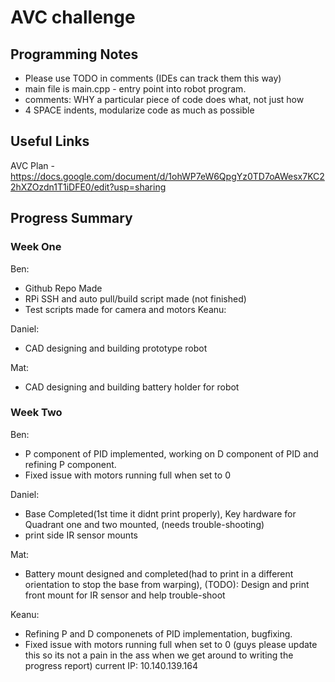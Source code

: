 # AVC challenge

## Programming Notes

 - Please use TODO in comments (IDEs can track them this way)
 - main file is main.cpp - entry point into robot program.
 - comments: WHY a particular piece of code does what, not just how
 - 4 SPACE indents, modularize code as much as possible


## Useful Links
AVC Plan - https://docs.google.com/document/d/1ohWP7eW6QpgYz0TD7oAWesx7KC22hXZOzdn1T1iDFE0/edit?usp=sharing


## Progress Summary
###  Week One
Ben:
 - Github Repo Made
 - RPi SSH and auto pull/build script made (not finished)
 - Test scripts made for camera and motors
Keanu:

Daniel:
 - CAD designing and building prototype robot

Mat:
 - CAD designing and building battery holder for robot

### Week Two
Ben:
 - P component of PID implemented, working on D component of PID and refining P component.
 - Fixed issue with motors running full when set to 0

Daniel:
 - Base Completed(1st time it didnt print properly), Key hardware for Quadrant one and two mounted, (needs trouble-shooting)
 - print side IR sensor mounts
 
Mat:
 - Battery mount designed and completed(had to print in a different orientation to stop the base from warping), (TODO): Design and print front mount for IR sensor and help trouble-shoot
 
Keanu:
 - Refining P and D componenets of PID implementation, bugfixing.
 - Fixed issue with motors running full when set to 0
(guys please update this so its not a pain in the ass when we get around to writing the progress report)
current IP: 10.140.139.164
